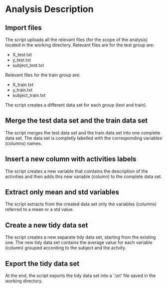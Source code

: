 # Analysis Description 

## Import files 
The script uploads all the relevant files (for the scope of the analysis) located in the working directory. Relevant files are for the test group are:
 - X_test.txt
 - y_test.txt
 - subject_test.txt
  
 Relevant files for the train group are: 
 - X_train.txt
 - y_train.txt
 - subject_train.txt

The script creates a different data set for each group (test and train). 

## Merge the test data set and the train data set 
The script merges the test data set and the train data set into one complete data set. The data set is completly labelled with the corresponding variables (columns) names. 

## Insert a new column with activities labels 
The script creates a new variable that cointains the description of the activities and then adds this new variable (column) to the complete data set. 

## Extract only mean and std variables
The script extracts from the created data set only the variables (columns) referred to a mean or a std value. 

## Create a new tidy data set 
The script creates a new separate tidy data set, starting from the existing one. The new tidy data set contains the average value for each variable (column) grouped according to the subject and the actvity. 

## Export the tidy data set 
At the end, the script exports the tidy data set into a '.txt' file saved in the working directory. 
